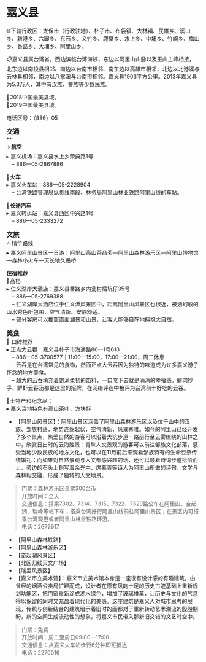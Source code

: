 # 嘉义县  
🌐下辖行政区：太保市（行政驻地）、朴子市、布袋镇、大林镇、民雄乡、溪口乡、新港乡、六脚乡、东石乡、义竹乡、鹿草乡、水上乡、中埔乡、竹崎乡、梅山乡、番路乡、大埔乡、阿里山乡。  

📋嘉义县属台湾省，西边滨临台湾海峡，东边以阿里山山脉以及玉山主峰相接，北东边以南投县相邻、南边以台南市相邻、南东边以高雄市相邻，北边以北港溪与云林县相邻，南边以八掌溪与台南市相邻。嘉义县1903平方公里。2013年嘉义县为5.3万人，其中有汉族、曹族等少数民族。  

🏅2018中国最美县域。  
🏅2019中国最美县域。  

电话区号：（886）05  

<big>**交通**</big>  
**  
✈️**航空**  
▸ 嘉义机场：嘉义县水上乡荣典路1号  
　– 886—05-2867886  

🚈**火车**  
▸ 嘉义火车站：886—05-2228904  
　– 台湾铁路管理局纵贯线南段、林务局阿里山林业铁路阿里山线的车站。  

🚌**长途汽车**  
▸ 嘉义转运站：嘉义县西区中兴路1号  
　– 886—05-2333272  

<big>**文旅**</big>  
⭐ 精华路线  
▸ 嘉义阿里山景区一日游：阿里山高山茶品茗—阿里山森林游乐区—阿里山博物馆—森林小火车—天长地久吊桥  

**住宿推荐**  
🏨高档  
▸ 仁义湖岸大酒店：嘉义县番路乡内瓮村后坑仔35号  
　– 886—05-2769388  
　– 仁义湖岸大酒店位于仁义潭风景区中，距离阿里山风景区也很近，被划幻般的山水秀色所包围，空气清新、安静舒适。  
　– 部分客房可以推窗直面湖景和山景，让客人能够自在地拥抱大自然。  

<big>**美食**</big>  
🏮 口碑推荐  
▸ 正点大云吞：嘉义县朴子市海通路86—1号613  
　– 886—05-3700577｜11:00—15:00，17:00—21:00，周二休息  
　– 云吞是在台湾常见的食物，然而正点大云吞因为独特的味道成为许多嘉义游子怀念的地方美食。  
　– 超大的云吞填充着饱满柔韧的馅料，一口咬下去就是满满的幸福感。鲜肉抄手、鲜虾云吞汤都是这里的招牌，在网络评选中被评为台湾前十好吃的云吞。  

🧊土特产和纪念品：  
▸ 嘉义当地特色有高山茶叶、方块酥  

* 【阿里山风景区】：阿里山景区涵盖了阿里山森林游乐区以及位于山中的汉族、邹族村落，地势连绵起伏，空气清新，风景秀雅。如今的阿里山已经开发了多个景点，热爱自然的游客可以沿着大坑步道一路前行至云雾缭绕的山林之中，欣赏日出时的云海胜景：青睐人文景观的游客可以前往邹族文化部落，感受当地少数民族的地方文化，也可以在11月前后来观看邹族特有的生命豆祭传统婚礼；而如果对自然景观与人文都感兴趣的话，还可以顺着诗词步道拾阶而上，旁边的石头上刻写着余光中、席慕蓉等诗人为阿里山所做的诗句，文学与森林相交融，形成了独特的人文地景。  
> 门票：森林游乐区全票300台币  
> 开放时间：全天  
> 交通信息：搭乘7302、7314、7315、7322、7329路公车在阿里山、奋起湖、瑞峰等站下车；搭乘台湾好行阿里山线前往阿里山景区；在景区内可搭乘台湾观巴或者阿里山林业铁路环游。  
> 电话：2679917  
* 【阿里山森林铁路】  
* 【阿里山森林游乐区】  
* 【奋起湖风景区】  
* 【北回归线天文广场】  
* 【瑞里风景区】  
* 【嘉义市立美术馆】：嘉义市立美术馆本身是一座很有设计感的有趣建筑，由曾经的烟酒公卖局扩建而成，设计者在原有风韵十足的历史古迹基础上重新规划功能区，把门窗重新涂成湖水绿色，增加了玻璃帷幕，让历史与文化的气息得以保留的同时又充盈着现代化的美感。这座建筑是嘉义人对城市思考的展现，传统与创新结合的建筑暗示着旧时的画都对于重新转动艺术潮流的殷殷期盼，新的空间生成流动性的想象，将嘉义市民带入那新旧交错的文艺时空中。  
> 门票：免费  
> 开放时间：周二至周日09:00—17:00  
> 交通信息：从嘉义火车站步行6分钟即可抵达  
> 电话：2270016  
